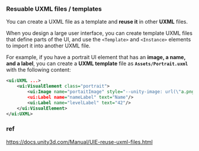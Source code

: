 ### Resuable UXML files / templates

You can create a UXML file as a template and **reuse it** in other **UXML** files.


When you design a large user interface, you can create template UXML files that define parts of the UI, and use the `<Template>` and `<Instance>` elements to import it into another UXML file.

For example, if you have a portrait UI element that has an **image, a name, and a label**, you can create a **UXML template** file as **`Assets/Portrait.uxml`** with the following content:

```xml
<ui:UXML ...>
    <ui:VisualElement class="portrait">
        <ui:Image name="portaitImage" style="--unity-image: url(\"a.png\")"/>
        <ui:Label name="nameLabel" text="Name"/>
        <ui:Label name="levelLabel" text="42"/>
    </ui:VisualElement>
</ui:UXML>

```

### ref 
https://docs.unity3d.com/Manual/UIE-reuse-uxml-files.html


